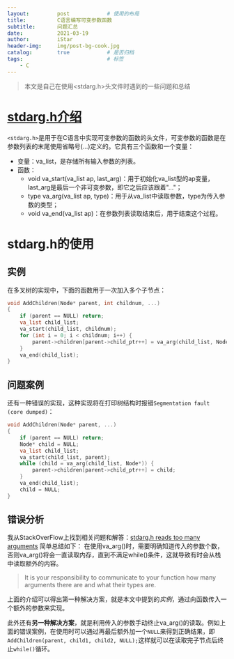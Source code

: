 ```yaml
---
layout:         post            # 使用的布局
title:          C语言编写可变参数函数
subtitle:       问题汇总
date:           2021-03-19
author:         iStar
header-img:     img/post-bg-cook.jpg
catalog:        true            # 是否归档
tags:                           # 标签
    - C
---
```


> 本文是自己在使用&lt;stdarg.h&gt;头文件时遇到的一些问题和总结

# [stdarg.h介绍](https://www.runoob.com/cprogramming/c-standard-library-stdarg-h.html)

`<stdarg.h>`是用于在C语言中实现可变参数的函数的头文件，可变参数的函数是在参数列表的末尾使用省略号(...)定义的。它具有三个函数和一个变量：
- 变量：va_list，是存储所有输入参数的列表。
- 函数：
  - void va_start(va_list ap, last_arg)：用于初始化va_list型的ap变量，last_arg是最后一个非可变参数，即它之后应该跟着"..."；
  - type va_arg(va_list ap, type)：用于从va_list中读取参数，type为传入参数的类型；
  - void va_end(va_list ap)：在参数列表读取结束后，用于结束这个过程。

# stdarg.h的使用

## 实例
在多叉树的实现中，下面的函数用于一次加入多个子节点：
```C
void AddChildren(Node* parent, int childnum, ...)
{
    if (parent == NULL) return;
    va_list child_list;
    va_start(child_list, childnum);
    for (int i = 0; i < childnum; i++) {
        parent->children[parent->child_ptr++] = va_arg(child_list, Node*);
    }
    va_end(child_list);
}
```

## 问题案例
还有一种错误的实现，这种实现将在打印树结构时报错`Segmentation fault (core dumped)`：

```C
void AddChildren(Node* parent, ...)
{
    if (parent == NULL) return;
    Node* child = NULL;
    va_list child_list;
    va_start(child_list, parent);
    while (child = va_arg(child_list, Node*)) {
        parent->children[parent->child_ptr++] = child;
    }
    va_end(child_list);
    child = NULL;
}
```
## 错误分析
我从StackOverFlow上找到相关问题和解答：[stdarg.h reads too many arguments](https://stackoverflow.com/questions/9774803/stdarg-h-reads-too-many-arguments)
简单总结如下：
在使用va_arg()时，需要明确知道传入的参数个数，否则va_arg()将会一直读取内存，直到不满足while()条件，这就导致有时会从栈中读取额外的内容。

> It is your responsibility to communicate to your function how many arguments there are and what their types are.

上面的介绍可以得出第一种解决方案，就是本文中提到的*实例*，通过向函数传入一个额外的参数来实现。

此外还有**另一种解决方案**，就是利用传入的参数手动终止va_arg()的读取。例如上面的错误案例，在使用时可以通过再最后额外加一个`NULL`来得到正确结果，即`AddChildren(parent, child1, child2, NULL);`这样就可以在读取完子节点后终止`while()`循环。